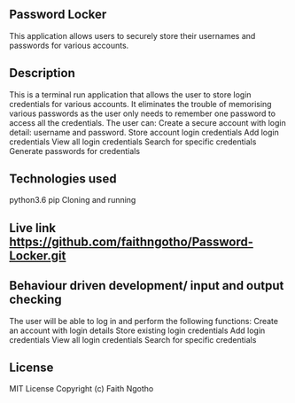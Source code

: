 ## Password Locker

This application allows users to securely store their usernames and passwords for various accounts.

## Description
This is a terminal run application that allows the user to store login credentials for various accounts. It eliminates the trouble of memorising various passwords as the user only needs to remember one password to access all the credentials. The user can:
Create a secure account with login detail: username and password.
Store account login credentials
Add login credentials
View all login credentials
Search for specific credentials
Generate passwords for credentials
## Technologies used
python3.6
pip
Cloning and running

## Live link https://github.com/faithngotho/Password-Locker.git 

## Behaviour driven development/ input and output checking
The user will be able to log in and perform the following functions:
Create an account with login details
Store existing login credentials
Add login credentials
View all login credentials
Search for specific credentials

## License
  MIT License Copyright (c) Faith Ngotho
